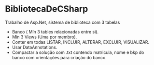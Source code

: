 # BibliotecaDeCSharp
Trabalho de Asp.Net, sistema de biblioteca com 3 tabelas


- Banco ( Mín 3 tables relacionadas entre si).
- Mín 3 Views (Uma por membro).
-  Conter em todas LISTAR, INCLUIR, ALTERAR, EXCLUIR, VISUALIZAR.
- Usar DataAnnotations.
- Compactar a solução com .txt contendo matricula, nome e bkp do banco com orientações para criação do banco.
